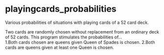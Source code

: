 # playingcards_probabilities
Various probabilities of situations with playing cards of a 52 card deck.

Two cards are randomly chosen without replacement from an ordinary deck of 52 cards. This program stimulates the probabilities of...  
1.Both cards chosen are queens given Queen of Spades is chosen. 
2.Both cards are queens given at least one Queen is chosen.
